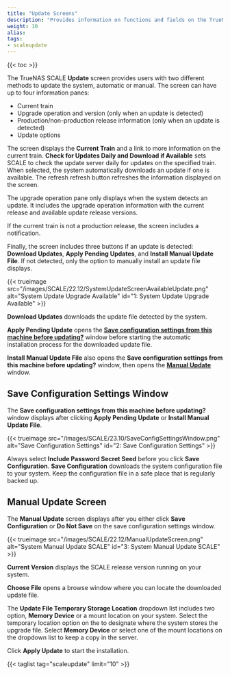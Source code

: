 ```yaml
---
title: "Update Screens"
description: "Provides information on functions and fields on the TrueNAS SCALE Update screens."
weight: 10
alias: 
tags:
- scaleupdate
---
```


{{< toc >}}

The TrueNAS SCALE **Update** screen provides users with two different methods to update the system, automatic or manual. The screen can have up to four information panes:

* Current train
* Upgrade operation and version (only when an update is detected)
* Production/non-production release information (only when an update is detected)
* Update options

The screen displays the **Current Train** and a link to more information on the current train.
**Check for Updates Daily and Download if Available** sets SCALE to check the update server daily for updates on the specified train.
When selected, the system automatically downloads an update if one is available.
The refresh <span class="material-icons">refresh</span> button refreshes the information displayed on the screen.

The upgrade operation pane only displays when the system detects an update. It includes the upgrade operation information with the current release and available update release versions.

If the current train is not a production release, the screen includes a notification.

Finally, the screen includes three buttons if an update is detected: **Download Updates**, **Apply Pending Updates**, and **Install Manual Update File**.
If not detected, only the option to manually install an update file displays.  

{{< trueimage src="/images/SCALE/22.12/SystemUpdateScreenAvailableUpdate.png" alt="System Update Upgrade Available" id="1: System Update Upgrade Available" >}}

**Download Updates** downloads the update file detected by the system.

**Apply Pending Update** opens the **[Save configuration settings from this machine before updating?](#save-configuration-settings-window)** window before starting the automatic installation process for the downloaded update file.

**Install Manual Update File** also opens the **Save configuration settings from this machine before updating?** window, then opens the **[Manual Update](#manual-update-screen)** window.

## Save Configuration Settings Window
The **Save configuration settings from this machine before updating?** window displays after clicking **Apply Pending Update** or **Install Manual Update File**.

{{< trueimage src="/images/SCALE/23.10/SaveConfigSettingsWindow.png" alt="Save Configuration Settings" id="2: Save Configuration Settings" >}}

Always select **Include Password Secret Seed** before you click **Save Configuration**.
**Save Configuration** downloads the system configuration file to your system.
Keep the configuration file in a safe place that is regularly backed up.

## Manual Update Screen
The **Manual Update** screen displays after you either click **Save Configuration** or **Do Not Save** on the save configuration settings window.

{{< trueimage src="/images/SCALE/22.12/ManualUpdateScreen.png" alt="System Manual Update SCALE" id="3: System Manual Update SCALE" >}}

**Current Version** displays the SCALE release version running on your system.

**Choose File** opens a browse window where you can locate the downloaded update file.

The **Update File Temporary Storage Location** dropdown list includes two option, **Memory Device** or a mount location on your system.
Select the temporary location option on the to designate where the system stores the upgrade file.
Select **Memory Device** or select one of the mount locations on the dropdown list to keep a copy in the server.

Click **Apply Update** to start the installation.

{{< taglist tag="scaleupdate" limit="10" >}}
